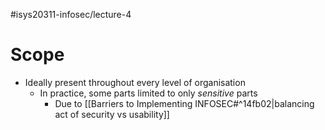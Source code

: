 #isys20311-infosec/lecture-4 
# Scope

- Ideally present throughout every level of organisation
	- In practice, some parts limited to only *sensitive* parts
		- Due to [[Barriers to Implementing INFOSEC#^14fb02|balancing act of security vs usability]]